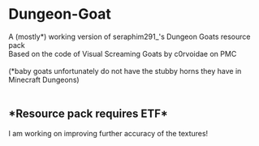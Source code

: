 # Dungeon-Goat
A (mostly*) working version of  seraphim291_'s Dungeon Goats resource pack     </br>
Based on the code of Visual Screaming Goats by c0rvoidae on PMC                             </br></br>
(*baby goats unfortunately do not have the stubby horns they have in Minecraft Dungeons)     </br></br>

<h2>*Resource pack requires ETF*</h2>                                          
I am working on improving further accuracy of the textures!
